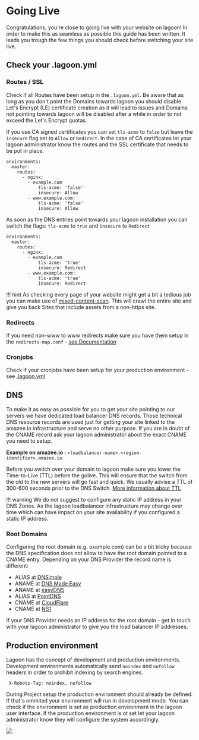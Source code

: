 # Going Live

Congratulations, you're close to going live with your website on lagoon!
In order to make this as seamless as possible this guide has been written.
It leads you trough the few things you should check before switching your site live.


## Check your .lagoon.yml

### Routes / SSL
Check if all Routes have been setup in the `.lagoon.yml`. Be aware that as long as you don't point the Domains towards
lagoon you should disable Let's Encrypt (LE) certificate creation as it will lead to issues and Domains not pointing
towards lagoon will be disabled after a while in order to not exceed the Let's Encrypt quotas.

If you use CA signed certificates you can set `tls-acme` to `false` but leave the `insecure` flag set to `Allow` or `Redirect`.
In the case of CA certificates let your lagoon administrator know the routes and the SSL certificate that needs to be put in place.

```
environments:
  master:
    routes:
      - nginx:
        - example.com
            tls-acme: 'false'
            insecure: Allow
        - www.example.com:
            tls-acme: 'false'
            insecure: Allow
```

As soon as the DNS entries point towards your lagoon installation you can switch the flags:
`tls-acme` to `true` and `insecure` to `Redirect`

```
environments:
  master:
    routes:
      - nginx:
        - example.com
            tls-acme: 'true'
            insecure: Redirect
        - www.example.com:
            tls-acme: 'true'
            insecure: Redirect
```

!!! hint
    As checking every page of your website might get a bit a tedious job you can make use of <a href="https://github.com/bramus/mixed-content-scan">mixed-content-scan</a>. This will crawl the entire site and give you back Sites that include assets from a non-https site.


### Redirects
If you need non-www to www redirects make sure you have them setup in the `redirects-map.conf` - [see Documentation](https://lagoon.readthedocs.io/en/latest/using_lagoon/docker_images/nginx/#redirects-mapconf)

### Cronjobs
Check if your cronjobs have been setup for your production environment - see [.lagoon.yml](lagoon_yml.md#environmentsnamecronjobs)

## DNS
To make it as easy as possible for you to get your site pointing to our servers we have dedicated load balancer DNS records. Those technical DNS resource records are used just for getting your site linked to the amazee.io infrastructure and serve no other purpose. If you are in doubt of the CNAME record ask your lagoon administrator about the exact CNAME you need to setup.

**Example on amazee.io :** `<loadbalancer-name>.<region-identifier>.amazee.io`

Before you switch over your domain to lagoon make sure you lower the Time-to-Live (TTL) before the golive. This will ensure
that the switch from the old to the new servers will go fast and quick. We usually advise a TTL of 300-600 seconds prior
to the DNS Switch. [More information about TTL](https://en.wikipedia.org/wiki/Time_to_live#DNS_records)

!!! warning
    We do not suggest to configure any static IP address in your DNS Zones. As the lagoon loadbalancer infrastructure may change over time which can have impact on your site availability if you configured a static IP address.


### Root Domains
Configuring the root domain (e.g. example.com) can be a bit tricky because the DNS specification does not allow to have the root domain pointed to a CNAME entry. Depending on your DNS Provider the record name is different:

- ALIAS at [DNSimple](https://dnsimple.com/)
- ANAME at [DNS Made Easy](http://www.dnsmadeeasy.com/)
- ANAME at [easyDNS](https://www.easydns.com/)
- ALIAS at [PointDNS](https://pointhq.com/)
- CNAME at [CloudFlare](https://www.cloudflare.com/)
- CNAME at [NS1](http://ns1.com)

If your DNS Provider needs an IP address for the root domain - get in touch with your lagoon administrator to give you the load balancer IP addresses.

## Production environment
Lagoon has the concept of development and production environments. Development environments automatically send `noindex` and `nofollow`
headers in order to prohibit indexing by search engines.

``` X-Robots-Tag: noindex, nofollow```

During Project setup the production environment should already be defined. If that's ommited your environment will run in
development mode. You can check if the environment is set as production environment in the lagoon user interface. If the
production environment is ot set let your lagoon administrator know they will configure the system accordingly.

![](../images/lagoon-ui-production.png)
